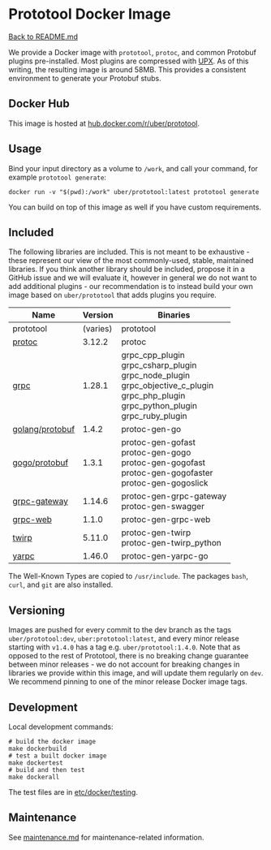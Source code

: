 # Prototool Docker Image

[Back to README.md](README.md)

We provide a Docker image with `prototool`, `protoc`, and common Protobuf plugins pre-installed.
Most plugins are compressed with [UPX](https://github.com/upx/upx). As of this writing, the
resulting image is around 58MB. This provides a consistent environment to generate your Protobuf
stubs.

## Docker Hub

This image is hosted at [hub.docker.com/r/uber/prototool](https://hub.docker.com/r/uber/prototool).

## Usage

Bind your input directory as a volume to `/work`, and call your command, for example
`prototool generate`:

```
docker run -v "$(pwd):/work" uber/prototool:latest prototool generate
```

You can build on top of this image as well if you have custom requirements.

## Included

The following libraries are included. This is not meant to be exhaustive - these represent our view
of the most commonly-used, stable, maintained libraries. If you think another library should be
included, propose it in a GitHub issue and we will evaluate it, however in general we do not want
to add additional plugins - our recommendation is to instead build your own image based on
`uber/prototool` that adds plugins you require.

| Name              | Version  | Binaries                                                                                                                                          |
| ----------------- | -------- | ------------------------------------------------------------------------------------------------------------------------------------------------- |
| prototool         | (varies) | prototool                                                                                                                                         |
| [protoc]          | 3.12.2   | protoc                                                                                                                                            |
| [grpc]            | 1.28.1   | grpc_cpp_plugin<br>grpc_csharp_plugin<br>grpc_node_plugin<br>grpc_objective_c_plugin<br>grpc_php_plugin<br>grpc_python_plugin<br>grpc_ruby_plugin |
| [golang/protobuf] | 1.4.2    | protoc-gen-go                                                                                                                                     |
| [gogo/protobuf]   | 1.3.1    | protoc-gen-gofast<br>protoc-gen-gogo<br>protoc-gen-gogofast<br>protoc-gen-gogofaster<br>protoc-gen-gogoslick                                      |
| [grpc-gateway]    | 1.14.6   | protoc-gen-grpc-gateway<br>protoc-gen-swagger                                                                                                     |
| [grpc-web]        | 1.1.0    | protoc-gen-grpc-web                                                                                                                               |
| [twirp]           | 5.11.0   | protoc-gen-twirp<br>protoc-gen-twirp_python                                                                                                       |
| [yarpc]           | 1.46.0   | protoc-gen-yarpc-go                                                                                                                               |

The Well-Known Types are copied to `/usr/include`. The packages `bash`, `curl`, and `git` are also
installed.

## Versioning

Images are pushed for every commit to the dev branch as the tags `uber/prototool:dev`,
`uber:prototool:latest`, and every minor release starting with `v1.4.0` has a tag e.g.
`uber/prototool:1.4.0`. Note that as opposed to the rest of Prototool, there is no breaking change
guarantee between minor releases - we do not account for breaking changes in libraries we provide
within this image, and will update them regularly on `dev`. We recommend pinning to one of the
minor release Docker image tags.

## Development

Local development commands:

```
# build the docker image
make dockerbuild
# test a built docker image
make dockertest
# build and then test
make dockerall
```

The test files are in [etc/docker/testing](../etc/docker/testing).

## Maintenance

See [maintenance.md](maintenance.md) for maintenance-related information.

[protoc]: https://github.com/protocolbuffers/protobuf
[grpc]: https://github.com/grpc/grpc
[golang/protobuf]: https://github.com/golang/protobuf
[gogo/protobuf]: https://github.com/gogo/protobuf
[grpc-gateway]: https://github.com/grpc-ecosystem/grpc-gateway
[grpc-web]: https://github.com/grpc/grpc-web
[twirp]: https://github.com/twitchtv/twirp
[yarpc]: https://github.com/yarpc/yarpc-go
